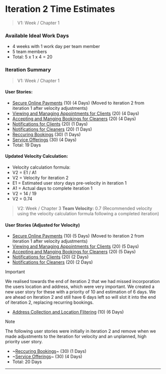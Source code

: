 # Iteration 2 Time Estimates

>  V1: Week / Chapter 1 
### Available Ideal Work Days
- 4 weeks with 1 work day per team member
- 5 team members
- Total: 5 x 1 x 4 = 20 

### Iteration Summary
> V1: Week / Chapter 1
#### User Stories:
- [Secure Online Payments](user_stories/secure_online_payments.md) (10) (4 Days) (Moved to iteration 2 from iteration 1 after velocity adjustments)
- [Viewing and Managing Appointments for Clients](user_stories/viewing_and_managing_appointments_for_clients.md) (20) (4 Days)
- [Accepting and Manging Bookings for Cleaners](user_stories/accepting_and_managing_bookings_for_cleaners.md) (20) (4 Days)
- [Notifications for Clients](user_stories/notifications_for_clients.md) (20) (1 Days)
- [Notifications for Cleaners](user_stories/notifications_for_cleaners.md) (20) (1 Days)
- [Reccuring Bookings](user_stories/recurring_bookings.md) (30) (1 Days)
- [Service Offerings](user_stories/service_offerings.md) (30) (4 Days) 
- Total: 19 Days

#### Updated Velocity Calculation:
- Velocity calculation formula:
- V2 = E1 / A1
- V2 = Velocity for iteration 2
- E1 = Estimated user story days pre-velocity in iteration 1
- A1 = Actual days to complete iteration 1
- V2 = 14 / 19
- V2 = 0.74

>V2: Week / Chapter 3
**Team Velocity:** 0.7 (Recommended velocity using the velocity calculation formula following a completed iteration)
#### User Stories (Adjusted for Velocity)
- [Secure Online Payments](user_stories/secure_online_payments.md) (10) (5 Days) (Moved to iteration 2 from iteration 1 after velocity adjustments)
- [Viewing and Managing Appointments for Clients](user_stories/viewing_and_managing_appointments_for_clients.md) (20) (5 Days)
- [Accepting and Manging Bookings for Cleaners](user_stories/accepting_and_managing_bookings_for_cleaners.md) (20) (5 Days)
- [Notifications for Clients](user_stories/notifications_for_clients.md) (20) (2 Days)
- [Notifications for Cleaners](user_stories/notifications_for_cleaners.md) (20) (2 Days)
> [!IMPORTANT]
> We realised towards the end of iteration 2 that we had missed incorporation the users location and address, which were very important. We created a new user story for these with a priority of 10 and estimation of 6 days. We are ahead on Iteration 2 and still have 6 days left so will slot it into the end of iteration 2, replacing recurring bookings. 
- [Address Collection and Location Flitering](user_stories/Address_Collection_and_Location_Filtering.md) (10) (6 Days)
> [!NOTE]
> The following user stories were initially in iteration 2 and remove when we made adjustments to the iteration for velocity and an unplanned, high priority user story. 
- ~[Reccuring Bookings](user_stories/recurring_bookings.md)~ (30) (1 Days)
- ~[Service Offerings](user_stories/service_offerings.md)~ (30) (4 Days) 
- Total: 20 Days  




---

